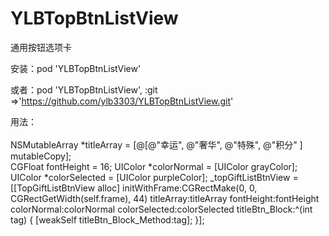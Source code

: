 # YLBTopBtnListView
通用按钮选项卡

安装：pod 'YLBTopBtnListView'

或者：pod 'YLBTopBtnListView', :git =>'https://github.com/ylb3303/YLBTopBtnListView.git'

用法：
<br />  
NSMutableArray *titleArray = [@[@"幸运",
                                    @"奢华",
                                    @"特殊",
                                    @"积分"
                                    ] mutableCopy];
                                  <br /> 
    CGFloat fontHeight = 16;
    UIColor *colorNormal = [UIColor grayColor];
    UIColor *colorSelected = [UIColor purpleColor];
    _topGiftListBtnView = [[TopGiftListBtnView alloc] initWithFrame:CGRectMake(0, 0, CGRectGetWidth(self.frame), 44) titleArray:titleArray fontHeight:fontHeight colorNormal:colorNormal colorSelected:colorSelected titleBtn_Block:^(int tag) {
        [weakSelf titleBtn_Block_Method:tag];
    }];
